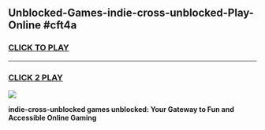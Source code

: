 
## Unblocked-Games-indie-cross-unblocked-Play-Online #cft4a
<h3>
<a href="https://news.freeplayer.one?title=indie-cross-unblocked&ref=3">CLICK TO PLAY</a></h3>
<hr>

<h3>
<a href="https://news.freeplayer.one?title=indie-cross-unblocked&ref=3">CLICK 2 PLAY</a>
  
</h3>

<a href="https://news.freeplayer.one?title=indie-cross-unblocked&ref=3"><img src="https://clearcache.store/games.png"></a>


**indie-cross-unblocked games unblocked: Your Gateway to Fun and Accessible Online Gaming**

